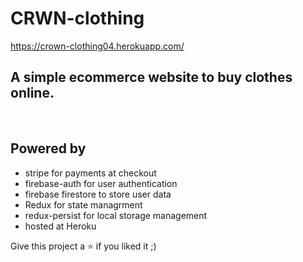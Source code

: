 # CRWN-clothing

https://crown-clothing04.herokuapp.com/

## A simple ecommerce website to buy clothes online.

<br />

## Powered by

- stripe for payments at checkout
- firebase-auth for user authentication
- firebase firestore to store user data
- Redux for state managrment
- redux-persist for local storage management
- hosted at Heroku

Give this project a ⭐ if you liked it ;)
